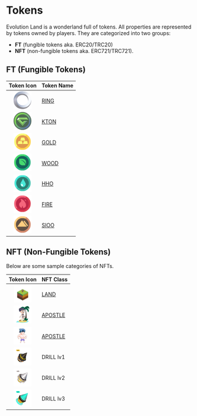 # Tokens

Evolution Land is a wonderland full of tokens. All properties are represented by tokens owned by players. They are categorized into two groups:

* **FT** \(fungible tokens aka. ERC20/TRC20\) 
* **NFT** \(non-fungible tokens aka. ERC721/TRC721\).

## FT \(Fungible Tokens\)

| Token Icon | Token Name |
| :---: | :--- |
| ![RING](../../.gitbook/assets/ringIcon.png) | [RING](ring.md) |
| ![KTON](../../.gitbook/assets/ktonicon.png) | [KTON](kton.md) |
| ![GOLD](../../.gitbook/assets/goldicon.png) | [GOLD](resource.md) |
| ![WOOD](../../.gitbook/assets/woodicon.png) | [WOOD](resource.md) |
| ![WATER](../../.gitbook/assets/watericon.png) | [HHO](resource.md) |
| ![FIRE](../../.gitbook/assets/fireicon.png) | [FIRE](resource.md) |
| ![SIOO](../../.gitbook/assets/soilicon.png) | [SIOO](resource.md) |

## NFT \(Non-Fungible Tokens\)

Below are some sample categories of NFTs.

| Token Icon | NFT Class |
| :---: | :--- |
| ![LAND](../../.gitbook/assets/nft-land.png) | [LAND](../game-entities/land.md) |
| ![FEMALE APOSTLE](../../.gitbook/assets/nft-apostle-female.png) | [APOSTLE](../game-entities/apostle/) |
| ![MALE APOSTLE](../../.gitbook/assets/nft-apostle-male.png) | [APOSTLE](../game-entities/apostle/) |
| ![DRILL1](../../.gitbook/assets/nft-drill1.png) | DRILL lv1 |
| ![DRILL2](../../.gitbook/assets/nft-drill2.png) | DRILL lv2 |
| ![DRILL3](../../.gitbook/assets/nft-drill3.png) | DRILL lv3 |

